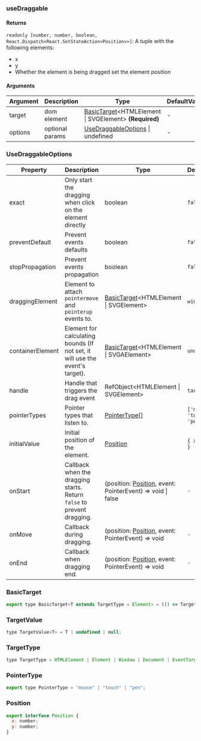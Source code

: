 ### useDraggable

#### Returns
`readonly [number, number, boolean, React.Dispatch<React.SetStateAction<Position>>]`: A tuple with the following elements:
- x
- y
- Whether the element is being dragged
set the element position

#### Arguments
|Argument|Description|Type|DefaultValue|
|---|---|---|---|
|target|dom element|[BasicTarget](#BasicTarget)&lt;HTMLElement \| SVGElement&gt;  **(Required)**|-|
|options|optional params|[UseDraggableOptions](#UseDraggableOptions) \| undefined |-|

### UseDraggableOptions

|Property|Description|Type|DefaultValue|
|---|---|---|---|
|exact|Only start the dragging when click on the element directly|boolean |`false`|
|preventDefault|Prevent events defaults|boolean |`false`|
|stopPropagation|Prevent events propagation|boolean |`false`|
|draggingElement|Element to attach `pointermove` and `pointerup` events to.|[BasicTarget](#BasicTarget)&lt;HTMLElement \| SVGElement&gt; |`window`|
|containerElement|Element for calculating bounds (If not set, it will use the event's target).|[BasicTarget](#BasicTarget)&lt;HTMLElement \| SVGAElement&gt; |`undefined`|
|handle|Handle that triggers the drag event|RefObject&lt;HTMLElement \| SVGElement&gt; |`target`|
|pointerTypes|Pointer types that listen to.|[PointerType](#PointerType)[] |`['mouse', 'touch', 'pen']`|
|initialValue|Initial position of the element.|[Position](#Position) |`{ x: 0, y: 0 }`|
|onStart|Callback when the dragging starts. Return `false` to prevent dragging.|(position: [Position](#Position), event: PointerEvent) => void \| false |`-`|
|onMove|Callback during dragging.|(position: [Position](#Position), event: PointerEvent) => void |`-`|
|onEnd|Callback when dragging end.|(position: [Position](#Position), event: PointerEvent) => void |`-`|

### BasicTarget

```js
export type BasicTarget<T extends TargetType = Element> = (() => TargetValue<T>) | TargetValue<T> | MutableRefObject<TargetValue<T>>;
```

### TargetValue

```js
type TargetValue<T> = T | undefined | null;
```

### TargetType

```js
type TargetType = HTMLElement | Element | Window | Document | EventTarget;
```

### PointerType

```js
export type PointerType = "mouse" | "touch" | "pen";
```

### Position

```js
export interface Position {
  x: number;
  y: number;
}
```